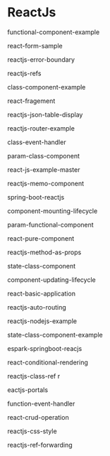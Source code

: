 # ReactJs

functional-component-example	

react-form-sample		

reactjs-error-boundary		

reactjs-refs

class-component-example

react-fragement			

reactjs-json-table-display	

reactjs-router-example

class-event-handler		

param-class-component		

react-js-example-master		

reactjs-memo-component		

spring-boot-reactjs

component-mounting-lifecycle	

param-functional-component	

react-pure-component		

reactjs-method-as-props		

state-class-component

component-updating-lifecycle	

react-basic-application		

reactjs-auto-routing		

reactjs-nodejs-example		

state-class-component-example

espark-springboot-reacjs	

react-conditional-rendering	

reactjs-class-ref		r

eactjs-portals

function-event-handler		

react-crud-operation		

reactjs-css-style		

reactjs-ref-forwarding
